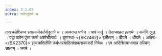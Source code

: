 ```yaml
---
index: 3.1.65
sutra: तपोऽनुतापे च

---
```

 तपश्चलेश्चिण्न स्यात्कर्मकर्तर्यनुतापे च । अन्वतप्त पापेन । पापं कर्तृ । तेनाभ्याहत इत्यर्थः । कर्मणि लुङ् । यद्वा पापेन पुंसा कर्त्रा अशोचीत्यर्थः । घुमास्था-<{SK2462}> इतीत्वम् । दीयते । धीयते । आदेचः-<{SK2370}> इत्यत्राशितीति कर्मधारयादित्संज्ञकशकारादौ निषेधः । एष आदिशित्त्वाभावान्न तस्मिन् आत्वम् । जग्ले ।